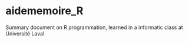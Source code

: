 # aidememoire_R
Summary document on R programmation, learned in a informatic class at Université Laval 
